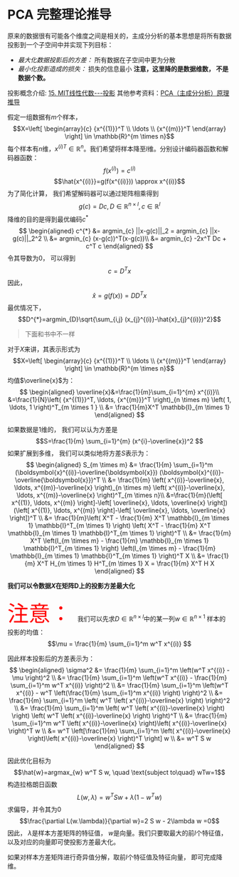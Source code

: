 # PCA 完整理论推导


原来的数据很有可能各个维度之间是相关的，主成分分析的基本思想是将所有数据投影到一个子空间中并实现下列目标：
+ *最大化数据投影后的方差：* 所有数据在子空间中更为分散
+ *最小化投影造成的损失：* 损失的信息最小
**注意，这里降的是数据维数， 不是数据个数。**

投影概念介绍: [15. MIT线性代数---投影](https://zhuanlan.zhihu.com/p/45246414)
其他参考资料：[PCA（主成分分析）原理推导](https://zhuanlan.zhihu.com/p/84946694)

假定一组数据有$m$个样本，
$$X=\left[
    \begin{array}{c}
    {x^{(1)}}^T \\
    \ldots \\
    {x^{(m)}}^T
    \end{array}   
\right] \in \mathbb{R}^{m \times n}$$
每个样本有$n$维，${x^{(i)}}^T \in \mathbb{R}^{n}$。我们希望将样本降至$l$维。分别设计编码器函数和解码器函数：
$$f(x^{(i)})=c^{(i)}$$
$$\hat{x^{(i)}}=g(f(x^{(i)})) \approx x^{(i)}$$
为了简化计算， 我们希望解码器可以通过矩阵相乘得到
$$g(c)=Dc, D \in \mathbb{R}^{n \times l}, c\in \mathbb{R}^{l}$$
降维的目的是得到最优编码$c^{*}$
$$
\begin{aligned}
    c^{*} &= argmin_{c} ||x-g(c)||_2 = argmin_{c} ||x-g(c)||_2^2 \\
          &= argmin_{c} (x-g(c))^T(x-g(c))\\
          &= argmin_{c} -2x^T Dc + c^T c
\end{aligned}
$$
令其导数为0， 可以得到
$$c=D^T x$$
因此， 
$$\hat{x}=g(f(x))=DD^Tx$$
最优情况下，
$$D^{*}=argmin_{D}\sqrt{\sum_{i,j} (x_{j}^{(i)}-\hat{x}_{j}^{(i)})^2}$$

> 下面和书中不一样

对于$X$来讲，其表示形式为
$$X=\left[
    \begin{array}{c}
    {x^{(1)}}^T \\
    \ldots \\
    {x^{(m)}}^T
    \end{array}   
\right] \in \mathbb{R}^{m \times n}$$
均值$\overline{x}$为：
$$
\begin{aligned}
    \overline{x}&=\frac{1}{m}\sum_{i=1}^{m} x^{(i)}\\
                &=\frac{1}{N}\left( {x^{(1)}}^T, \ldots, {x^{(m)}}^T \right)_{n \times m} \left( 1, \ldots, 1 \right)^T_{m \times 1 } \\
                &= \frac{1}{m}X^T \mathbb{I}_{m \times 1}
\end{aligned}
$$

如果数据是1维的， 我们可以认为方差是
$$S=\frac{1}{m} \sum_{i=1}^{m} (x^{i}-\overline{x})^2 $$
如果扩展到多维， 我们可以类似地将方差$S$表示为：
$$
\begin{aligned}
    S_{m \times m} &= \frac{1}{m} \sum_{i=1}^m (\boldsymbol{x}^{(i)}-\overline{\boldsymbol{x}}) (\boldsymbol{x}^{(i)}-\overline{\boldsymbol{x}})^T \\
                   &= \frac{1}{m} \left( x^{(i)}-\overline{x}, \ldots, x^{(m)}-\overline{x} \right)_{n \times m} \left( x^{(i)}-\overline{x}, \ldots, x^{(m)}-\overline{x} \right)^T_{m \times n}\\
                   &=\frac{1}{m}(\left[ x^{(1)}, \ldots, x^{(m)} \right]-\left[ \overline{x}, \ldots, \overline{x} \right])(\left[ x^{(1)}, \ldots, x^{(m)} \right]-\left[ \overline{x}, \ldots, \overline{x} \right])^T \\
                   &= \frac{1}{m}\left( X^T - \frac{1}{m} X^T \mathbb{I}_{m \times 1} \mathbb{I}^T_{m \times 1} \right) \left( X^T - \frac{1}{m} X^T \mathbb{I}_{m \times 1} \mathbb{I}^T_{m \times 1} \right)^T \\
                   &= \frac{1}{m} X^T \left(I_{m \times m} - \frac{1}{m} \mathbb{I}_{m \times 1} \mathbb{I}^T_{m \times 1} \right) \left(I_{m \times m} - \frac{1}{m} \mathbb{I}_{m \times 1} \mathbb{I}^T_{m \times 1} \right)^T X \\
                   &= \frac{1}{m} X^T H_{m \times 1} H^T_{m \times 1} X = \frac{1}{m} X^T H X
\end{aligned}
$$

**我们可以令数据$X$在矩阵D上的投影方差最大化**


<font color='red' size=8> 注意： </font>我们可以先求$D\in \mathbb{R}^{n \times l}$中的某一列$w\in\mathbb{R}^{n \times 1}$
样本的投影的均值：
$$\mu = \frac{1}{m} \sum_{i=1}^m w^T x^{(i)} $$

因此样本投影后的方差表示为：
$$
\begin{aligned}
    \sigma^2 &= \frac{1}{m} \sum_{i=1}^m \left(w^T x^{(i)} - \mu \right)^2 \\
             &= \frac{1}{m} \sum_{i=1}^m \left(w^T x^{(i)} - \frac{1}{m} \sum_{i=1}^m w^T x^{(i)} \right)^2 \\
             &= \frac{1}{m} \sum_{i=1}^m \left(w^T x^{(i)} - w^T \left(\frac{1}{m} \sum_{i=1}^m x^{(i)} \right) \right)^2 \\
             &=  \frac{1}{m} \sum_{i=1}^m \left( w^T \left( x^{(i)}-\overline{x} \right) \right)^2 \\
             &= \frac{1}{m} \sum_{i=1}^m \left( w^T \left( x^{(i)}-\overline{x} \right) \right) \left( w^T \left( x^{(i)}-\overline{x} \right) \right)^T \\
             &= \frac{1}{m} \sum_{i=1}^m w^T \left( x^{(i)}-\overline{x} \right)\left( x^{(i)}-\overline{x} \right)^T w \\
             &= w^T \left[\frac{1}{m} \sum_{i=1}^m \left( x^{(i)}-\overline{x} \right)\left( x^{(i)}-\overline{x} \right)^T \right] w \\
             &= w^T S w
\end{aligned}
$$

因此优化目标为
$$\hat{w}=argmax_{w} w^T S w, \quad \text{subject to\quad} wTw=1$$
构造拉格朗日函数
$$L(w,\lambda)=w^T S w + \lambda(1-w^T w)$$
求偏导，并令其为0
$$\frac{\partial L(w.\lambda)}{\partial w}=2 S w - 2\lambda w =0$$
因此， $\lambda$是样本方差矩阵的特征值， $w$是向量。我们只要取最大的前$l$个特征值，以及对应的向量即可使投影方差最大化。

如果对样本方差矩阵进行奇异值分解，取前$l$个特征值及特征向量， 即可完成降维。
